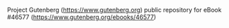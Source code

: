 Project Gutenberg (https://www.gutenberg.org) public repository for eBook #46577 (https://www.gutenberg.org/ebooks/46577)
